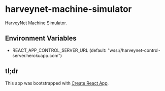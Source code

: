 # harveynet-machine-simulator

HarveyNet Machine Simulator.

## Environment Variables

- REACT_APP_CONTROL_SERVER_URL (default: "wss://harveynet-control-server.herokuapp.com")

## tl;dr

This app was bootstrapped with [Create React App](https://github.com/facebook/create-react-app).
